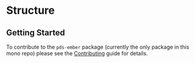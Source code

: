 # Structure

## Getting Started
To contribute to the `pds-ember` package (currently the only package in this mono repo) please see the [Contributing](packages/pds-ember/CONTRIBUTING.md) guide for details.
